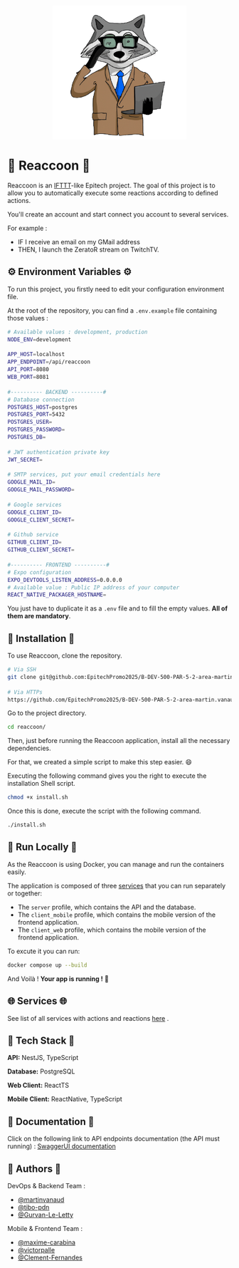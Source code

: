 <p align="center">
  <a target="blank"><img src=".github/assets/area-logo.png" width=300 alt="Reaccoon Logo" /></a>
</p>

# :raccoon: Reaccoon :raccoon:

Reaccoon is an [IFTTT](https://ifttt.com/)-like Epitech project.
The goal of this project is to allow you to automatically execute some reactions according to defined actions.

You'll create an account and start connect you account to several services.

For example :
- IF I receive an email on my GMail address
- THEN, I launch the ZeratoR stream on TwitchTV.

## :gear: Environment Variables :gear:

To run this project, you firstly need to edit your configuration environment file.

At the root of the repository, you can find a `.env.example` file containing those values :
```bash
# Available values : development, production
NODE_ENV=development

APP_HOST=localhost
APP_ENDPOINT=/api/reaccoon
API_PORT=8080
WEB_PORT=8081

#---------- BACKEND ----------#
# Database connection
POSTGRES_HOST=postgres
POSTGRES_PORT=5432
POSTGRES_USER=
POSTGRES_PASSWORD=
POSTGRES_DB=

# JWT authentication private key
JWT_SECRET=

# SMTP services, put your email credentials here
GOOGLE_MAIL_ID=
GOOGLE_MAIL_PASSWORD=

# Google services
GOOGLE_CLIENT_ID=
GOOGLE_CLIENT_SECRET=

# Github service
GITHUB_CLIENT_ID=
GITHUB_CLIENT_SECRET=

#---------- FRONTEND ----------#
# Expo configuration
EXPO_DEVTOOLS_LISTEN_ADDRESS=0.0.0.0
# Available value : Public IP address of your computer
REACT_NATIVE_PACKAGER_HOSTNAME=
```

You just have to duplicate it as a `.env` file and to fill the empty values. **All of them are mandatory**.

## :hammer: Installation :hammer:

To use Reaccoon, clone the repository.
```bash
# Via SSH
git clone git@github.com:EpitechPromo2025/B-DEV-500-PAR-5-2-area-martin.vanaud.git reaccoon

# Via HTTPs
https://github.com/EpitechPromo2025/B-DEV-500-PAR-5-2-area-martin.vanaud.git reaccoon
```

Go to the project directory.
```bash
cd reaccoon/
```

Then, just before running the Reaccoon application, install all the necessary dependencies.

For that, we created a simple script to make this step easier. :smile:

Executing the following command gives you the right to execute the installation Shell script.
```bash
chmod +x install.sh
```

Once this is done, execute the script with the following command.
```bash
./install.sh
```

## :whale: Run Locally :whale:

As the Reaccoon is using Docker, you can manage and run the containers easily.

The application is composed of three [services](https://docs.docker.com/compose/profiles/) that you can run separately or together:
- The `server` profile, which contains the API and the database.
- The `client_mobile` profile, which contains the mobile version of the frontend application.
- The `client_web` profile, which contains the mobile version of the frontend application.

To excute it you can run:
```bash
docker compose up --build
```

And Voilà ! **Your app is running !** :tada:

## :globe_with_meridians: Services :globe_with_meridians:

See list of all services with actions and reactions [here](/backend/README.md) .

## :brain: Tech Stack :brain:

**API:** NestJS, TypeScript

**Database:** PostgreSQL

**Web Client:** ReactTS

**Mobile Client:** ReactNative, TypeScript

## :book: Documentation :book:

Click on the following link to API endpoints documentation (the API must running) : [SwaggerUI documentation](http://localhost:8000/api/docs)

## :busts_in_silhouette: Authors :busts_in_silhouette:

DevOps & Backend Team :
- [@martinvanaud](https://www.github.com/martinvanaud)
- [@tibo-pdn](https://www.github.com/tibo-pdn)
- [@Gurvan-Le-Letty](https://www.github.com/Gurvan-Le-Letty)

Mobile & Frontend Team :
- [@maxime-carabina](https://www.github.com/maxime-carabina)
- [@victorpalle](https://www.github.com/victorpalle)
- [@Clement-Fernandes](https://www.github.com/Clement-Fernandes)

